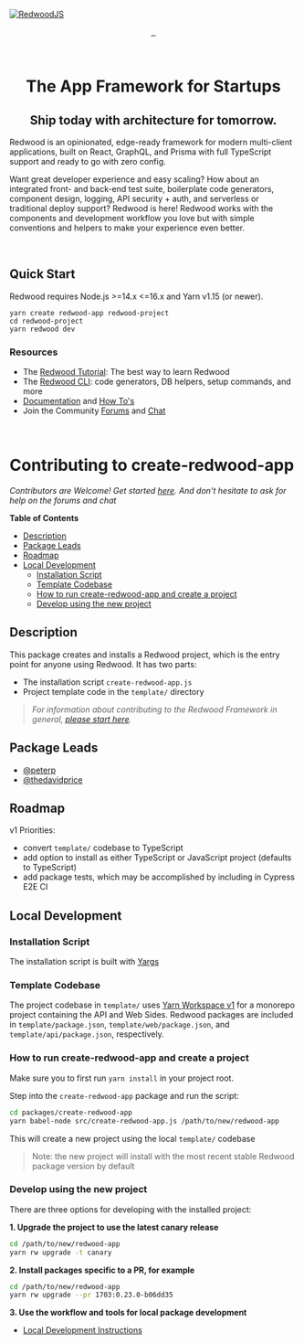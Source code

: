 [![RedwoodJS](https://raw.githubusercontent.com/redwoodjs/redwoodjs.com/main/publish/images/mark-logo-cover.png)](https://redwoodjs.com)

<!-- prettier-ignore-start -->
<p align="center">
  <a aria-label="Start the Tutorial" href="https://redwoodjs.com/docs/tutorial">
    <img alt="" src="https://img.shields.io/badge/Start%20the%20Tutorial-%23BF4722?style=for-the-badge&labelColor=000000&logoWidth=20&logo=RedwoodJS">
  </a>
  <a aria-label="Join the Forums" href="https://community.redwoodjs.com">
    <img alt="" src="https://img.shields.io/badge/Join%20the%20Forums-%23FFF9AE?style=for-the-badge&labelColor=000000&logoWidth=20&logo=Discourse">
  </a>
  <a aria-label="Join the Chat" href="https://discord.gg/redwoodjs">
    <img alt="" src="https://img.shields.io/badge/Join%20the%20Chat-%237289DA?style=for-the-badge&labelColor=000000&logoWidth=20&logo=Discord&logoColor=white">
  </a>
</p>
<!-- prettier-ignore-end -->
<br>
<h1 align="center">The App Framework for Startups</h1>

<h2 align="center">Ship today with architecture for tomorrow.</h2>

Redwood is an opinionated, edge-ready framework for modern multi-client applications, built on React, GraphQL, and Prisma with full TypeScript support and ready to go with zero config.

Want great developer experience and easy scaling? How about an integrated front- and back-end test suite, boilerplate code generators, component design, logging, API security + auth, and serverless or traditional deploy support? Redwood is here! Redwood works with the components and development workflow you love but with simple conventions and helpers to make your experience even better.

<br>

<h2>Quick Start</h2>

Redwood requires Node.js >=14.x <=16.x and Yarn v1.15 (or newer).
```console
yarn create redwood-app redwood-project
cd redwood-project
yarn redwood dev
```

<h3>Resources</h3>

- The [Redwood Tutorial](https://redwoodjs.com/docs/tutorial): The best way to learn Redwood
- The [Redwood CLI](https://redwoodjs.com/docs/cli-commands): code generators, DB helpers, setup commands, and more
- [Documentation](https://redwoodjs.com/docs) and [How To's](https://redwoodjs.com/how-to/custom-function)
- Join the Community [Forums](https://community.redwoodjs.com) and [Chat](https://discord.gg/redwoodjs)

<br>

<h1>Contributing to create-redwood-app</h1>

_Contributors are Welcome! Get started [here](https://redwoodjs.com/docs/contributing). And don't hesitate to ask for help on the forums and chat_

**Table of Contents**
<!-- toc -->
- [Description](#description)
- [Package Leads](#package-leads)
- [Roadmap](#roadmap)
- [Local Development](#local-development)
  - [Installation Script](#installation-script)
  - [Template Codebase](#template-codebase)
  - [How to run create-redwood-app and create a project](#how-to-run-create-redwood-app-and-create-a-project)
  - [Develop using the new project](#develop-using-the-new-project)

## Description

This package creates and installs a Redwood project, which is the entry point for anyone using Redwood. It has two parts:
- The installation script `create-redwood-app.js`
- Project template code in the `template/` directory

> _For information about contributing to the Redwood Framework in general, [please start here](https://redwoodjs.com/docs/contributing)._

## Package Leads
- [@peterp](https://github.com/peterp)
- [@thedavidprice](https://github.com/thedavidprice)

## Roadmap

v1 Priorities:
- convert `template/` codebase to TypeScript
- add option to install as either TypeScript or JavaScript project (defaults to TypeScript)
- add package tests, which may be accomplished by including in Cypress E2E CI

## Local Development

### Installation Script
The installation script is built with [Yargs](https://github.com/yargs/yargs)

### Template Codebase
The project codebase in `template/` uses [Yarn Workspace v1](https://classic.yarnpkg.com/en/docs/workspaces/) for a monorepo project containing the API and Web Sides. Redwood packages are included in `template/package.json`, `template/web/package.json`, and `template/api/package.json`, respectively.

### How to run create-redwood-app and create a project
Make sure you to first run `yarn install` in your project root.

Step into the `create-redwood-app` package and run the script:

```bash
cd packages/create-redwood-app
yarn babel-node src/create-redwood-app.js /path/to/new/redwood-app
```

This will create a new project using the local `template/` codebase

> Note: the new project will install with the most recent stable Redwood package version by default

### Develop using the new project
There are three options for developing with the installed project:

**1. Upgrade the project to use the latest canary release**
```bash
cd /path/to/new/redwood-app
yarn rw upgrade -t canary
```
**2. Install packages specific to a PR, for example**
```bash
cd /path/to/new/redwood-app
yarn rw upgrade --pr 1703:0.23.0-b06dd35
```
**3. Use the workflow and tools for local package development**
- [Local Development Instructions](https://github.com/redwoodjs/redwood/blob/main/CONTRIBUTING.md#local-development)
